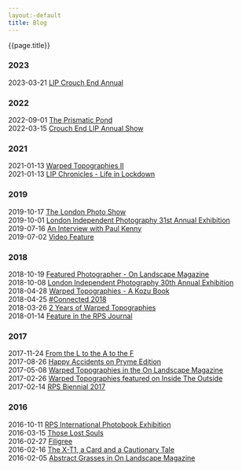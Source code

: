 ```yaml
---
layout:-default
title: Blog
---
```


{{page.title}}

### 2023

2023-03-21 [LIP Crouch End Annual](blog/2023-03-21-lip-crouch-end-annual)

### 2022

2022-09-01 [The Prismatic Pond](blog/2022-09-01-the-prismatic-pond)<br />
2022-03-15 [Crouch End LIP Annual Show](blog/2022-03-15-crouch-end-lip-annual-show)

### 2021

2021-01-13 [Warped Topographies II](blog/2021-01-13-warped-topographies-ii)<br />
2021-01-13 [LIP Chronicles - Life in Lockdown](blog/2021-01-13-lip-chronicles-life-in-lockdown)

### 2019

2019-10-17 [The London Photo Show](blog/2019-10-17-the-london-photo-show)<br />
2019-10-01 [London Independent Photography 31st Annual Exhibition](blog/2019-10-01-lip-31)<br />
2019-07-16 [An Interview with Paul Kenny](blog/2019-07-16-an-interview-with-paul-kenny)<br />
2019-07-02 [Video Feature](blog/2019-07-02-video-feature)

### 2018

2018-10-19 [Featured Photographer - On Landscape Magazine](blog/2018-10-19-featured-photographer-on-landscape-magazine)<br />
2018-10-08 [London Independent Photography 30th Annual Exhibition](blog/2018-10-08-london-independent-photographers-30th-annual-exhibition)<br />
2018-04-28 [Warped Topographies - A Kozu Book](blog/2018-04-28-warped-topographies-a-kozu-book)<br />
2018-04-25 [#Connected 2018](blog/2018-04-25-#connected2018)<br />
2018-03-26 [2 Years of Warped Topographies](blog/2018-03-26-2-years-of-warped-topographies)<br />
2018-01-14 [Feature in the RPS Journal](blog/2018-01-14-feature-in-the-rps-journal)

### 2017

2017-11-24 [From the L to the A to the F](blog/2017-11-24-from-the-l-to-the-a-to-the-f)<br />
2017-08-26 [Happy Accidents on Pryme Edition](blog/2017-08-26-happy-accidents-on-pryme-editions)<br />
2017-05-08 [Warped Topographies in the On Landscape Magazine](blog/2017-05-08-warped-topographies-article-in-the-on-landscape-magazine)<br />
2017-02-26 [Warped Topographies featured on Inside The Outside](blog/2017-02-26-warped-topographies-featured-on-inside-the-outside)<br />
2017-02-14 [RPS Biennial 2017](blog/2017-02-14-rps-biennial-2017)

### 2016

2016-10-11 [RPS International Photobook Exhibition](blog/2016-10-11-rps-international-photobook-exhibition)<br />
2016-03-15 [Those Lost Souls](blog/2016-03-15-those-lost-souls)<br />
2016-02-27 [Filigree](blog/2016-02-27-filigree)<br />
2016-02-16 [The X-T1, a Card and a Cautionary Tale](blog/2016-02-16-the-fuji-x-t1-a-card-and-a-cautionary-tale)<br />
2016-02-05 [Abstract Grasses in On Landscape Magazine](blog/2016-02-05-abstract-grasses-in-on-landscape-magazine)
